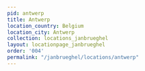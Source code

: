 ```yaml
---
pid: antwerp
title: Antwerp
location_country: Belgium
location_city: Antwerp
collection: locations_janbrueghel
layout: locationpage_janbrueghel
order: '004'
permalink: "/janbrueghel/locations/antwerp"
---
```

